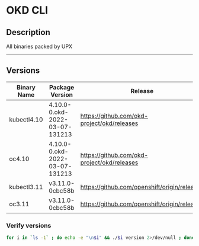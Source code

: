# OKD CLI

## Description

All binaries packed by UPX

----

## Versions

| Binary Name | Package Version                | Release                                      |
|-------------|--------------------------------|----------------------------------------------|
| kubectl4.10 | 4.10.0-0.okd-2022-03-07-131213 | https://github.com/okd-project/okd/releases  |
| oc4.10      | 4.10.0-0.okd-2022-03-07-131213 | https://github.com/okd-project/okd/releases  |
| kubectl3.11 | v3.11.0-0cbc58b                | https://github.com/openshift/origin/releases |
| oc3.11      | v3.11.0-0cbc58b                | https://github.com/openshift/origin/releases |

### Verify versions

```bash
for i in `ls -1` ; do echo -e "\n$i" && ./$i version 2>/dev/null ; done
```